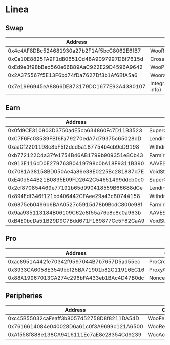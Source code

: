 # Linea

## Swap

<table><thead><tr><th width="463">Address</th><th>Contract</th></tr></thead><tbody><tr><td>0x4c4AF8DBc524681930a27b2F1Af5bcC8062E6fB7</td><td>WooRouterV2</td></tr><tr><td>0xCa10E8825FA9F1dB0651Cd48A9097997DBf7615d</td><td>CrossswapRouterv3.1</td></tr><tr><td>0xEd9e3f98bBed560e66B89AaC922E29D4596A9642</td><td>WooPPV2</td></tr><tr><td>0x2A375567f5E13F6bd74fDa7627Df3b1Af6BfA5a6</td><td>WooracleV2.1</td></tr><tr><td>0x7e1996945eA8866DE873179DC1677E93A4380107</td><td>IntegrationHelper(token info)</td></tr></tbody></table>

## Earn

<table><thead><tr><th width="634">Address</th><th>Contract</th></tr></thead><tbody><tr><td>0x0fd9CE310903D3750adE5cb634860Fc7D11B3523</td><td>SuperChargerVault_USDC</td></tr><tr><td>0xC7F6Fc03539FBf6Fa79270edA7d79375c65028dD</td><td>LendingManager_USDC</td></tr><tr><td>0xaaCf2201198c8bF5f2dcd5a187754b4cb9cD9198</td><td>WithdrawManager_USDC</td></tr><tr><td>0xb772122C4a37fe1754B46AB1799b909351e8Cb43</td><td>FarmingVault_USDC</td></tr><tr><td>0x913E116cD0E279763B0419798c0bA18F9311B390</td><td>AAVEStrategy_USDC</td></tr><tr><td>0x7081A38158BD050Ae4a86e38E0225Bc281887d7E</td><td>VoidStrategy_USDC</td></tr><tr><td>0xE40d544B21B0835E09FD2642C54651499ddcb0c0</td><td>SuperChargerVault_ETH</td></tr><tr><td>0x2cf870854469e77191b65d990418559B66688dCe</td><td>LendingManager_ETH</td></tr><tr><td>0x894Edf346f121bd406442CFAee29a43c80744158</td><td>WithdrawManager_ETH</td></tr><tr><td>0x6875eb0496b6BAA0527c5915d78b9BcdC800e98f</td><td>FarmingVault_ETH</td></tr><tr><td>0x9aa935113184B06109C62e8f55a76e8c8c0a963b</td><td>AAVEStrategy_ETH</td></tr><tr><td>0xB4E0bcDa51B29D9C7Bdd671F169877Cc5F82CaA9</td><td>VoidStrategy_ETH</td></tr></tbody></table>

## Pro

<table><thead><tr><th width="470">Address</th><th>Contract</th></tr></thead><tbody><tr><td>0xac8951A442fe70342f9597044B7b7657D5ad55ec</td><td>ProCrossChainRouter</td></tr><tr><td>0x3933CA6058E3549bbf25BA71901b82C11916EC16</td><td>ProxyAdmin</td></tr><tr><td>0x88A19967013CA274c296bFA433eb1BAc4D47B0dc</td><td>NonceCounter</td></tr></tbody></table>

## Peripheries

<table><thead><tr><th width="474">Address</th><th>Contract</th></tr></thead><tbody><tr><td>0xc45B55032caFeaff3b8057d52758D8f8211DA54D</td><td>WooFeeManager</td></tr><tr><td>0x7616614084e040028D6a61c0f3A9699c121A6500</td><td>WooRebateManager</td></tr><tr><td>0xAf558f888e138CA9416111Ec7aE8e28354Cd9239</td><td>WooAccessManager</td></tr></tbody></table>

